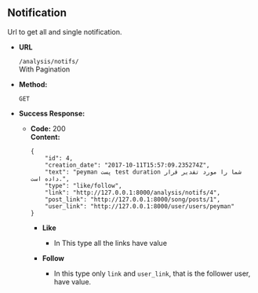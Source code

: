 **Notification**
----
Url to get all and single notification.
* **URL**

  `/analysis/notifs/`<br />
  With Pagination

* **Method:**
  
  `GET`
  
* **Success Response:**
  
  * **Code:** 200 <br />
    **Content:** 
    
        {
            "id": 4,
            "creation_date": "2017-10-11T15:57:09.235274Z",
            "text": "peyman پست test duration شما را مورد تقدیر قرار داده است.",
            "type": "like/follow",
            "link": "http://127.0.0.1:8000/analysis/notifs/4",
            "post_link": "http://127.0.0.1:8000/song/posts/1",
            "user_link": "http://127.0.0.1:8000/user/users/peyman"
        }
    * **Like**
        
        * In This type all the links have value
    * **Follow**
    
        * In this type only `link` and `user_link`, that is the follower user, have value.
 